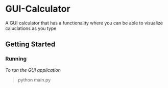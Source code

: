 # GUI-Calculator
A GUI calculator that has a functionality where you can be able to visualize caluclations as you type

## Getting Started
### Running
_To run the GUI application_
>python main.py

